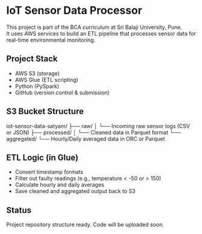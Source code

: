 # IoT Sensor Data Processor

This project is part of the BCA curriculum at Sri Balaji University, Pune.  
It uses AWS services to build an ETL pipeline that processes sensor data for real-time environmental monitoring.

##  Project Stack
- AWS S3 (storage)
- AWS Glue (ETL scripting)
- Python (PySpark)
- GitHub (version control & submission)

##  S3 Bucket Structure
iot-sensor-data-satyam/
├── raw/
│ └── Incoming raw sensor logs (CSV or JSON)
├── processed/
│ └── Cleaned data in Parquet format
└── aggregated/
└── Hourly/Daily averaged data in ORC or Parquet

##  ETL Logic (in Glue)
- Convert timestamp formats
- Filter out faulty readings (e.g., temperature < -50 or > 150)
- Calculate hourly and daily averages
- Save cleaned and aggregated output back to S3

##  Status
Project repository structure ready. Code will be uploaded soon.
